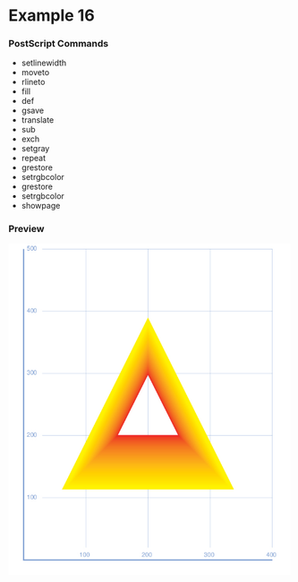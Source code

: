# Example 16

### PostScript Commands

  - setlinewidth
  - moveto
  - rlineto
  - fill
  - def
  - gsave
  - translate
  - sub
  - exch
  - setgray
  - repeat
  - grestore
  - setrgbcolor
  - grestore
  - setrgbcolor
  - showpage

### Preview
![Example 16](https://github.com/IvanSostarko/postscript-examples/blob/master/Example16/Example16.jpg)